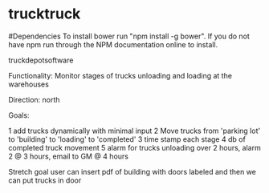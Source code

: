 trucktruck
==========

#Dependencies
To install bower run "npm install -g bower". If you do not have npm run through the NPM documentation online to install.

truckdepotsoftware

Functionality: Monitor stages of trucks unloading and loading at the warehouses

Direction: north

Goals: 

1 add trucks dynamically with minimal input
2 Move trucks from 'parking lot' to 'building' to 'loading' to 'completed'
3 time stamp each stage
4 db of completed truck movement
5 alarm for trucks unloading over 2 hours, alarm 2 @ 3 hours, email to GM @ 4 hours


Stretch goal
user can insert pdf of building with doors labeled and then we can put trucks in door





